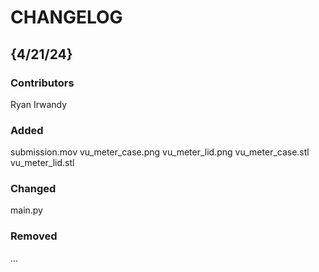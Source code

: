 # CHANGELOG

## {4/21/24}
### Contributors
Ryan Irwandy

### Added
submission.mov 
vu_meter_case.png
vu_meter_lid.png
vu_meter_case.stl
vu_meter_lid.stl

### Changed
main.py

### Removed
...